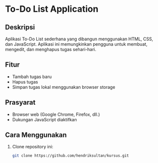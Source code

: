 # To-Do List Application

## Deskripsi
Aplikasi To-Do List sederhana yang dibangun menggunakan HTML, CSS, dan JavaScript. Aplikasi ini memungkinkan pengguna untuk membuat, mengedit, dan menghapus tugas sehari-hari.

## Fitur
- Tambah tugas baru
- Hapus tugas
- Simpan tugas lokal menggunakan browser storage

## Prasyarat
- Browser web (Google Chrome, Firefox, dll.)
- Dukungan JavaScript diaktifkan

## Cara Menggunakan
1. Clone repository ini:
   ```bash
   git clone https://github.com/hendriksultan/kursus.git
